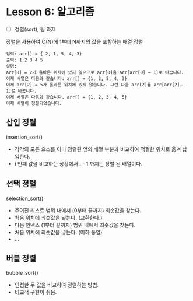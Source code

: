 # Lesson 6: 알고리즘

- [ ] 정렬(sort), 팀 과제

정렬을 사용하여 O(N)에 1부터 N까지의 값을 포함하는 배열 정렬
```
입력: arr[] = { 2, 1, 5, 4, 3} 
출력: 1 2 3 4 5 
설명: 
arr[0] = 2가 올바른 위치에 있지 않으므로 arr[0]을 arr[arr[0] – 1]로 바꿉니다. 
이제 배열은 다음과 같습니다: arr[] = {1, 2, 5, 4, 3}
이제 arr[2] = 5가 올바른 위치에 있지 않습니다. 그런 다음 arr[2]를 arr[arr[2]– 1]로 바꿉니다. 
이제 배열은 다음과 같습니다. arr[] = {1, 2, 3, 4, 5} 
이제 배열이 정렬되었습니다.
```
## 삽입 정렬
insertion_sort()
- 각각의 모든 요소를 이미 정렬된 앞의 배열 부분과 비교하여 적절한 위치로 옮겨 삽입한다. 
- i 번째 값을 비교하는 상황에서 i - 1 까지는 정렬 된 배열이다.

## 선택 정렬
selection_sort()
- 주어진 리스트 범위 내에서 (0부터 끝까지) 최솟값을 찾는다.
- 처음 위치에 최솟값을 넣는다. (교환한다.)
- 다음 인덱스 (1부터 끝까지) 범위 내에서 최솟값을 찾는다.
- 처음 위치에 최솟값을 넣는다. (이하 동일)
- ...

## 버블 정렬
bubble_sort()
- 인접한 두 값을 비교하여 정렬하는 방법.
- 비교적 구현이 쉬움.